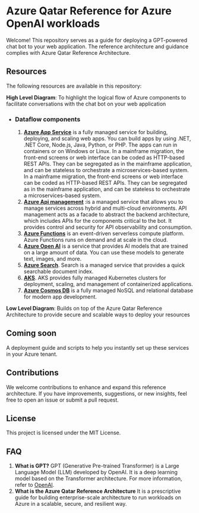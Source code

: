 # Azure Qatar Reference for Azure OpenAI workloads
Welcome! This repository serves as a guide for deploying a GPT-powered chat bot to your web application. The reference architecture and guidance complies with Azure Qatar Reference Architecture. 

## Resources
The following resources are available in this repository:

**High Level Diagram**: To highlight the logical flow of Azure components to facilitate conversations with the chat bot on your web application
- ### Dataflow components
  1. **[Azure App Service](https://azure.microsoft.com/en-us/products/app-service/)** is a fully managed service for building, deploying, and scaling web apps. You can build apps by using .NET, .NET Core, Node.js, Java, Python, or PHP. The apps can run in containers or on Windows or Linux. 
In a mainframe migration, the front-end screens or web interface can be coded as HTTP-based REST APIs. They can be segregated as in the mainframe application, and can be stateless to orchestrate a microservices-based system.  In a mainframe migration, the front-end screens or web interface can be coded as HTTP-based REST APIs. They can be segregated as in the mainframe application, and can be stateless to orchestrate a microservices-based system.
  2. **[Azure Api management](https://azure.microsoft.com/en-us/products/api-management/)** :is a managed service that allows you to manage services across hybrid and multi-cloud environments. API management acts as a facade to abstract the backend architecture, which includes APIs for the components critical to the bot. It provides control and security for API observability and consumption.  
  3. **[Azure Functions](https://azure.microsoft.com/en-us/products/functions/)** is an event-driven serverless compute platform. Azure Functions runs on demand and at scale in the cloud.  
  4. **[Azure Open AI](https://azure.microsoft.com/en-us/products/ai-services/openai-service)** is a service that provides AI models that are trained on a large amount of data. You can use these models to generate text, images, and more.
  5. **[Azure Search](https://learn.microsoft.com/en-us/azure/search/)**. Search is a managed service that provides a quick searchable document index. 
  6. **[AKS](https://azure.microsoft.com/en-us/products/kubernetes-service/)**. AKS provides fully managed Kubernetes clusters for deployment, scaling, and management of containerized applications.
  7. **[Azure Cosmos DB](https://azure.microsoft.com/en-us/products/cosmos-db/)** is a fully managed NoSQL and relational database for modern app development.

**Low Level Diagram**: Builds on top of the Azure Qatar Reference Architecture to provide secure and scalable ways to deploy your resources

## Coming soon
A deployment guide and scripts to help you instantly set up these services in your Azure tenant. 

## Contributions
We welcome contributions to enhance and expand this reference architecture. If you have improvements, suggestions, or new insights, feel free to open an issue or submit a pull request.

## License
This project is licensed under the MIT License.

## FAQ
1. **What is GPT?**
GPT (Generative Pre-trained Transformer) is a Large Language Model (LLM) developed by OpenAI. It is a deep learning model based on the Transformer architecture. For more information, refer to [OpenAI](openai.com).
2. **What is the Azure Qatar Reference Architecture**
It is a prescriptive guide for building enterprise-scale architecture to run workloads on Azure in a scalable, secure, and resilient way.

